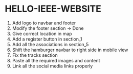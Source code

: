# HELLO-IEEE-WEBSITE
1. Add logo to navbar and footer
2. Modify the footer section -> Done
3. Give correct location in map
4. Add a register button in section_1
5. Add all the associations in section_5
6. Shift the hamburger navbar to right side in mobile view
7. Fix the tracks section
8. Paste all the required images and content
9. Link all the social media links properly
